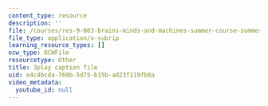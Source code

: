 ```yaml
---
content_type: resource
description: ''
file: /courses/res-9-003-brains-minds-and-machines-summer-course-summer-2015/e4c4bcda769b5d75b15bad23f119fb8a_43kansULeBE.vtt
file_type: application/x-subrip
learning_resource_types: []
ocw_type: OCWFile
resourcetype: Other
title: 3play caption file
uid: e4c4bcda-769b-5d75-b15b-ad23f119fb8a
video_metadata:
  youtube_id: null
---
```

